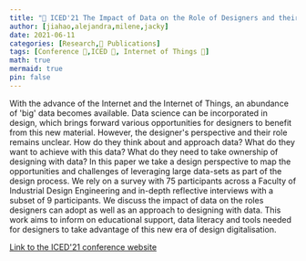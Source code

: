 ```yaml
---
title: "📜 ICED'21 The Impact of Data on the Role of Designers and their Process"
author: [jiahao,alejandra,milene,jacky]
date: 2021-06-11
categories: [Research,📜 Publications]
tags: [Conference 📗,ICED 🎯, Internet of Things 📱]
math: true
mermaid: true
pin: false
---
```


With the advance of the Internet and the Internet of Things, an abundance of 'big' data becomes available. Data science can be incorporated in design, which brings forward various opportunities for designers to benefit from this new material. However, the designer's perspective and their role remains unclear. How do they think about and approach data? What do they want to achieve with this data? What do they need to take ownership of designing with data? In this paper we take a design perspective to map the opportunities and challenges of leveraging large data-sets as part of the design process. We rely on a survey with 75 participants across a Faculty of Industrial Design Engineering and in-depth reflective interviews with a subset of 9 participants. We discuss the impact of data on the roles designers can adopt as well as an approach to designing with data. This work aims to inform on educational support, data literacy and tools needed for designers to take advantage of this new era of design digitalisation.

[Link to the ICED'21 conference website](https://iced.designsociety.org/)